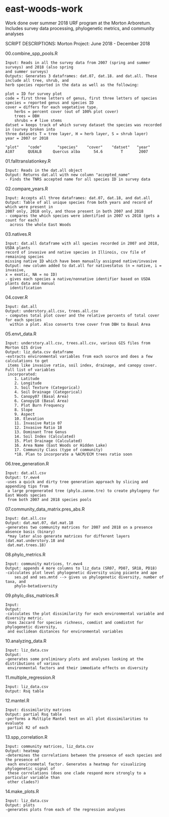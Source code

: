 # east-woods-work
Work done over summer 2018 URF program at the Morton Arboretum. Includes survey data processing, phylogenetic metrics, and community analyses



SCRIPT DESCRIPTIONS: 
Morton Project: June 2018 - December 2018


00.combine_spp_pools.R

	Input: Reads in all the survey data from 2007 (spring and summer surveys) and 2018 (also spring 
	and summer surveys)
	Outputs: Generates 3 dataframes: dat.07, dat.18. and dat.all. These include all tree, shrub, and
	herb species reported in the data as well as the following: 
	
	plot = ID for survey plot 
	code = first three letters of genus, first three letters of species 
	species = reported genus and species ID
	cover = differs for each vegetative type. 
		herbs = percent cover (out of 100% plot cover)
		trees = DBH
		shrubs = # live stems
	datset = keeps track of which survey dataset the species was recorded in (survey broken into 
	three datasets T = tree layer, H = herb layer, S = shrub layer) 
	year = 2007 or 2018 
	
	"plot"    "code"       "species"    "cover"    "datset"   "year"  
	A107	  QUEALB     Quercus alba      54.6 	   T 	   2007 
	
	
01.falltranslationkey.R	

	Input: Reads in the dat.all object
	Output: Returns dat.all with new column "accepted_name"
	- Finds the TNRS accepted name for all species ID in survey data 
	

02.compare_years.R 
	
	Input: Accepts all three dataframes: dat.07, dat.18, and dat.all
	Output: Table of all unique species from both years and record of which were present in 
	2007 only, 2018 only, and those present in both 2007 and 2018
	- compares the which species were identified in 2007 vs 2018 (gets a count for each) 
	  across the whole East Woods
	
03.natives.R

	Input: dat.all dataframe with all species recorded in 2007 and 2018, USDA plants 
	record of invasive and native species in Illinois, csv file of remaining species 
	missing native ID which have been manually assigned native/invasive 
	Output: new column added to dat.all for nativestatus (n = native, i = invasive, 
	x = exotic, NA = no ID)
	- gives each species a native/nonnative identifier based on USDA plants data and manual 
	  identification

04.cover.R 

	Input: dat.all 
	Output: understory.all.csv, trees.all.csv
	- computes total plot cover and the relative percents of total cover for each species
	  within a plot. Also converts tree cover from DBH to Basal Area 
	  
05.envt_data.R 
	
	Input: understory.all.csv, trees.all.csv, various GIS files from Morton GIS drive 
	Output: liz_data.csv dataframe 
	-extracts environmental variables from each source and does a few calculations to get
	 items like invasive ratio, soil index, drainage, and canopy cover. Full list of variables
	 incorporated: 
	 	1. Latitude 
	 	2. Longitude
	 	3. Soil Texture (Categorical)
	 	4. Soil Drainage (Categorical)
	 	5. Canopy07 (Basal Area) 
	 	6. Canopy18 (Basal Area) 
	 	7. Plot Burn Frequency 
	 	8. Slope
	 	9. Aspect 
	 	10. Elevation 
	 	11. Invasive Ratio 07 
	 	12. Invasive Ratio 18 
	 	13. Dominant Tree Genus 
	 	14. Soil Index (Calculated)
	 	15. Plot Drainage (Calculated) 
	 	16. Area Name (East Woods or Hidden Lake) 
	 	17. Community Class (type of community) 
	 	*18. Plan to incorporate a %ACM/ECM trees ratio soon 
	 	
06.tree_generation.R

	Input: dat.all.csv
	Output: tr.ewv4 
	-uses a quick and dirty tree generation approach by slicing and appending tips from 
	 a large pregenerated tree (phylo.zanne.tre) to create phylogeny for East Woods species 
	 from both 2007 and 2018 species pools
	 
07.community_data_matrix.pres_abs.R

	Input: dat.all.csv
	Output: dat.mat.07, dat.mat.18
	-generates two community matrices for 2007 and 2018 on a presence absence basis (binary)
	 *may later also generate matrices for different layers (dat.mat.understory.18 and 
	 dat.mat.trees.18) 
	 
08.phylo_metrics.R 

	Input: community matrices, tr.ewv4 
	Output: appends 4 more columns to liz_data (SR07, PD07, SR18, PD18) 
	-calculates plot level phylogenetic diversity using picante and ape 
		ses.pd and ses.mntd --> gives us phylogenetic diversity, number of taxa, and 
		phylo-betadiversity

09.phylo_diss_matrices.R 

	Input: 
	Output: 
	-calculates the plot dissimilarity for each environmental variable and diversity metric.
	 Uses Jaccard for species richness, comdist and comdistnt for phylogenetic diversity, 
	 and euclidean distances for environmental variables 
	 
10.analyzing_data.R

	Input: liz_data.csv
	Output: 
	-generates some preliminary plots and analyses looking at the distributions of various 
	 environmental factors and their immediate effects on diversity 
	 
11.multiple_regression.R 
	
	Input: liz_data.csv
	Output: Rsq table
	
12.mantel.R

	Input: dissimilarity matrices 
	Output: partial Rsq table 
	-performs a Multiple Mantel test on all plot dissimilarities to evaluate 
	 partial R2 of each 
	 
13.spp_correlation.R
 	
 	Input: community matrices, liz_data.csv
 	Output: heatmap 
 	-determines the correlations between the presence of each species and the presence of 
 	 each environmetal factor. Generates a heatmap for visualizing phylogenetic signal of 
 	 these correlations (does one clade respond more strongly to a particular variable than
 	 other clades?) 
 	 
14.make_plots.R 
	
	Input: liz_data.csv
	Output: plots 
	-generates plots from each of the regression analyses
 	
 
 	 
	 	
	
	
	

			
										

